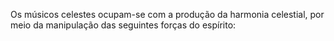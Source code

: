 ﻿Os músicos celestes ocupam-se com a produção da harmonia celestial, por meio da manipulação das seguintes forças do espírito: